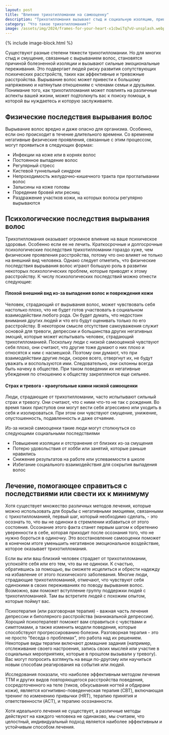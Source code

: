 ```yaml
---
layout: post
title: "Влияние трихотилломании на самооценку"
description: "Трихотилломания вызывает стыд и социальную изоляцию, приводит к физическим и психологическим проблемам, требует комплексного лечения"
category: "Что такое трихотилломания?"
image: /assets/img/2024/frames-for-your-heart-x1cbwiTq7vU-unsplash.webp
---
```


{% include image-block.html %}

Существуют разные степени тяжести трихотилломании. Но для многих стыд и смущение, связанные с вырыванием волос, становятся причиной болезненной 
изоляции и вызывают сильные эмоциональные переживания. Это подвергает людей риску развития сопутствующих психических расстройств, таких как аффективные 
и тревожные расстройства. Вырывание волос может привести к большому напряжению и натянутым отношениям с членами семьи и друзьями. Понимание того, 
как трихотилломания может повлиять на различные аспекты вашей жизни, может подтолкнуть вас к поиску помощи, в которой вы нуждаетесь и которую заслуживаете.

## Физические последствия вырывания волос

Вырывание волос вредно и даже опасно для организма. Особенно, если оно происходит в течение длительного времени. Со временем 
негативные физические проявления, связанные с этим процессом, могут проявиться в следующих формах:

- Инфекции на коже или в корнях волос
- Постоянное выпадение волос
- Регулярный стресс
- Кистевой туннельный синдром
- Непроходимость желудочно-кишечного тракта при проглатывании волос
- Залысины на коже головы
- Поредение бровей или ресниц
- Раздражение участков кожи, на которых волосы регулярно вырываются

## Психологические последствия вырывания волос

Трихотилломания оказывает огромное влияние на ваше психическое здоровье. Особенно если ее не лечить. Краткосрочные и долгосрочные 
психологические последствия трихотилломании гораздо хуже, чем физические проявления расстройства, потому что оно влияет не 
только на внешний вид человека. Однако следует отметить, что физические последствия вырывания волос играют большую роль в 
развитии некоторых психологических проблем, которые приводят к этому расстройству. К числу психологических последствий можно отнести следующие:

#### Плохой внешний вид из-за выпадения волос и повреждения кожи

Человек, страдающий от вырывания волос, может чувствовать себя настолько плохо, что не будет готов участвовать в социальном 
взаимодействии любого рода. Он будет думать, что недостоин внимания других людей и что его будут оценивать только по его 
расстройству. В некотором смысле отсутствие самоуважения служит основой для тревоги, депрессии и большинства других негативных
эмоций, которые может испытывать человек, страдающий трихотилломанией. Поскольку люди с низкой самооценкой чувствуют себя плохо, 
они считают, что другие тоже думают о них плохо и относятся к ним с насмешкой. Поэтому они думают, что при взаимодействии другие 
люди, скорее всего, отвергнут их, не будут уважать и воспользуются ими. Следовательно, они склонны всегда быть начеку в обществе.
При таком поведении их негативные убеждения по отношению к обществу закрепляются еще сильнее.

#### Страх и тревога - краеугольные камни низкой самооценки

Люди, страдающие от трихотилломании, часто испытывают сильный страх и тревогу. Они считают, что с ними что-то не так с рождения. 
Во время таких приступов они могут вести себя агрессивно или уходить в себя и изолироваться. При этом они чувствуют смущение,
унижение, опустошенность, подавленность и даже отчаяние.

Из-за низкой самооценки такие люди могут столкнуться со следующими социальными последствиями

- Повышение изоляции и отстранение от близких из-за смущения
- Потерю удовольствия от хобби или занятий, которые раньше нравились
- Снижение результатов на работе или успеваемости в школе
- Избегание социального взаимодействия для сокрытия выпадения волос

## Лечение, помогающее справиться с последствиями или свести их к минимуму

Хотя существует множество различных методов лечения, которые можно использовать для борьбы с негативными эмоциями, связанными 
с трихотилломанией, первый шаг, который необходимо сделать, - это осознать то, что вы не одиноки в стремлении избавиться 
от этого состояния. Осознание этого факта станет первым шагом к обретению уверенности в себе, которая приходит после осознания 
того, что не нужно бороться в одиночку. Это восстановление самооценки поможет в конечном итоге уменьшить негативное 
эмоциональное воздействие, которое оказывает трихотилломания.

Если вы или ваш близкий человек страдает от трихотилломании, успокойте себя или его тем, что вы не одиноки. К счастью, 
обратившись за помощью, вы сможете исцелиться и обрести надежду на избавление от этого психического заболевания. Многие 
люди, страдающие трихотилломанией, отмечают, что чувствуют себя одинокими в своих переживаниях по поводу вырывания волос. 
Возможно, вам поможет вступление группу поддержки людей с трихотилломанией. Там вы встретите людей с похожим опытом, которые поймут вас.

Психотерапия (или разговорная терапия) - важная часть лечения депрессии и биполярного расстройства (маниакальной депрессии). 
Хороший психотерапевт поможет вам справиться с чувствами и симптомами, а также изменить модели поведения, которые 
способствуют прогрессированию болезни. Разговорная терапия - это не просто “беседа о проблемах”, это работа над их решением.
Некоторые виды терапии включают домашние задания (например, отслеживание своего настроения, запись своих мыслей или 
участие в социальных мероприятиях, которые в прошлом вызывали у тревогу). Вас могут попросить взглянуть на вещи по-другому 
или научиться новым способам реагирования на события или людей.

Исследования показали, что наиболее эффективным методом лечения ТТМ и других видов повторяющегося расстройства поведения, 
сосредоточенного на теле (тиков, обкусывания ногтей и обдирани кожи), является когнитивно-поведенческая терапия (CBT), 
включающая тренинг по изменению привычки (HRT), терапию принятия и ответственности (ACT), и терапию осознанности.

Хотя идеального лечения не существует, а различные методы действуют на каждого человека не одинаково, мы считаем, что целостный, 
индивидуальный подход является наиболее эффективным и устойчивым способом лечения.
